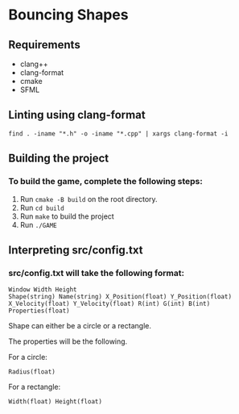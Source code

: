 <h1>Bouncing Shapes</h1>
<h2>Requirements</h2>
<ul>
  <li>clang++</li>
  <li>clang-format</li>
  <li>cmake</li>
  <li>SFML</li>
</ul>
<h2>Linting using clang-format</h2>
<code>find . -iname "*.h" -o -iname "*.cpp" | xargs clang-format -i</code>
<h2>Building the project</h2>
<h3>To build the game, complete the following steps:</h3>
<ol>
    <li>
      Run <code>cmake -B build</code> on the root directory.
    </li>
    <li>
      Run <code>cd build</code>
    </li>
    <li>
      Run <code>make</code> to build the project
    </li>
    <li>
      Run <code>./GAME</code>
    </li>
</ol>
<h2>Interpreting src/config.txt</h2>
<h3>src/config.txt will take the following format:</h3>
<code>Window Width Height
Shape(string) Name(string) X_Position(float) Y_Position(float) X_Velocity(float) Y_Velocity(float) R(int) G(int) B(int) Properties(float)
</code>
<p>Shape can either be a circle or a rectangle.</p>
<p>The properties will be the following.</p>
<p>For a circle:</p>
<code>Radius(float)</code>
<p>For a rectangle:</p>
<code>Width(float) Height(float)</code>

